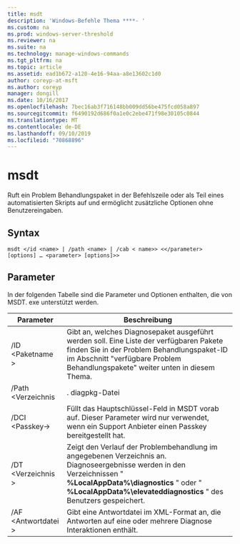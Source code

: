 ```yaml
---
title: msdt
description: 'Windows-Befehle Thema ****- '
ms.custom: na
ms.prod: windows-server-threshold
ms.reviewer: na
ms.suite: na
ms.technology: manage-windows-commands
ms.tgt_pltfrm: na
ms.topic: article
ms.assetid: ead1b672-a120-4e16-94aa-a8e13602c1d0
author: coreyp-at-msft
ms.author: coreyp
manager: dongill
ms.date: 10/16/2017
ms.openlocfilehash: 7bec16ab3f716148bb009dd56be475fcd058a897
ms.sourcegitcommit: f6490192d686f0a1e0c2ebe471f98e30105c0844
ms.translationtype: MT
ms.contentlocale: de-DE
ms.lasthandoff: 09/10/2019
ms.locfileid: "70868896"
---
```

# <a name="msdt"></a>msdt



Ruft ein Problem Behandlungspaket in der Befehlszeile oder als Teil eines automatisierten Skripts auf und ermöglicht zusätzliche Optionen ohne Benutzereingaben.

## <a name="syntax"></a>Syntax

```
msdt </id <name> | /path <name> | /cab < name>> <</parameter> [options] … <parameter> [options]>>
```

## <a name="parameters"></a>Parameter

In der folgenden Tabelle sind die Parameter und Optionen enthalten, die von MSDT. exe unterstützt werden.


|      Parameter      |                                                                                            Beschreibung                                                                                             |
|---------------------|----------------------------------------------------------------------------------------------------------------------------------------------------------------------------------------------------|
| /ID \<Paketname > |        Gibt an, welches Diagnosepaket ausgeführt werden soll. Eine Liste der verfügbaren Pakete finden Sie in der Problem Behandlungspaket-ID im Abschnitt "verfügbare Problem Behandlungspakete" weiter unten in diesem Thema.         |
|  /Path \<Verzeichnis  |                                                                                           . diagpkg-Datei                                                                                            |
|   /DCI \<Passkey->   |                                        Füllt das Hauptschlüssel-Feld in MSDT vorab auf. Dieser Parameter wird nur verwendet, wenn ein Support Anbieter einen Passkey bereitgestellt hat.                                         |
|  /DT \<Verzeichnis >   | Zeigt den Verlauf der Problembehandlung im angegebenen Verzeichnis an. Diagnoseergebnisse werden in den Verzeichnissen " **%LocalAppData%\diagnostics** " oder " **%LocalAppData%\elevateddiagnostics** " des Benutzers gespeichert. |
| /AF \<Antwortdatei >  |                                               Gibt eine Antwortdatei im XML-Format an, die Antworten auf eine oder mehrere Diagnose Interaktionen enthält.                                               |

